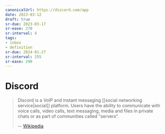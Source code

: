```yaml
---
canonicalUrl: https://discord.com/app
date: 2023-03-12
draft: true
sr-due: 2023-03-17
sr-ease: 270
sr-interval: 4
tags:
- inbox
- definition
sr-due: 2024-01-27
sr-interval: 255
sr-ease: 290
---
```


# Discord

> Discord is a VoIP and instant messaging [[social networking service|social]]
> platform. Users have the ability to communicate with voice calls, video calls,
> text messaging, media and files in private chats or as part of communities
> called "servers".
>
> -- [Wikipedia](<https://en.wikipedia.org/wiki/Discord_(software)>)
